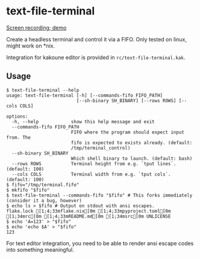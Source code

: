 # text-file-terminal

[Screen recording; demo](https://github.com/user-attachments/assets/6f5c741a-5199-4045-9a1b-b3a782d8663d)

Create a headless terminal and control it via a FIFO. Only tested on linux, might work on *nix.

Integration for kakoune editor is provided in `rc/text-file-terminal.kak`.

## Usage

```console
$ text-file-terminal --help
usage: text-file-terminal [-h] [--commands-fifo FIFO_PATH]
                          [--sh-binary SH_BINARY] [--rows ROWS] [--cols COLS]

options:
  -h, --help            show this help message and exit
  --commands-fifo FIFO_PATH
                        FIFO where the program should expect input from. The
                        fifo is expected to exists already. (default:
                        /tmp/terminal_control)
  --sh-binary SH_BINARY
                        Which shell binary to launch. (default: bash)
  --rows ROWS           Terminal height from e.g. `tput lines`. (default: 100)
  --cols COLS           Terminal width from e.g. `tput cols`. (default: 100)
$ fifo="/tmp/terminal.fifo"
$ mkfifo "$fifo"
$ text-file-terminal --commands-fifo "$fifo" # This forks immediately (consider it a bug, however)
$ echo ls > $fifo # Output on stdout with ansi escapes.
flake.lock [1;4;33mflake.nix[0m [1;4;33mpyproject.toml[0m [1;34mrc[0m [1;4;33mREADME.md[0m [1;34msrc[0m UNLICENSE
$ echo 'A=123' > "$fifo"
$ echo 'echo $A' > "$fifo"
123
```

For text editor integration, you need to be able to render ansi escape codes into something meaningful.
